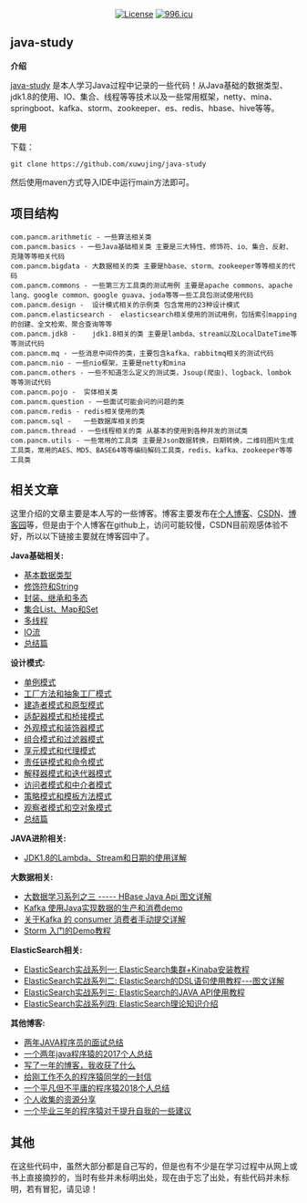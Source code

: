 <div align="center">

[![License](https://img.shields.io/badge/License-Apache%202.0-blue.svg)](http://github.com/hhyo/archery/blob/master/LICENSE)
[![996.icu](https://img.shields.io/badge/link-996.icu-red.svg)](https://996.icu)

</div>

## java-study

**介绍**

[java-study](https://github.com/xuwujing/java-study) 是本人学习Java过程中记录的一些代码！从Java基础的数据类型、jdk1.8的使用、IO、集合、线程等等技术以及一些常用框架，netty、mina、springboot、kafka、storm、zookeeper、es、redis、hbase、hive等等。

**使用**

下载：

    git clone https://github.com/xuwujing/java-study

然后使用maven方式导入IDE中运行main方法即可。

## 项目结构

    com.pancm.arithmetic - 一些算法相关类 
    com.pancm.basics - 一些Java基础相关类 主要是三大特性、修饰符、io、集合、反射、克隆等等相关代码
    com.pancm.bigdata - 大数据相关的类 主要是hbase、storm、zookeeper等等相关的代码
    com.pancm.commons - 一些第三方工具类的测试用例 主要是apache commons、apache lang、google common、google guava、joda等等一些工具包测试使用代码
    com.pancm.design -  设计模式相关的示例类 包含常用的23种设计模式
    com.pancm.elasticsearch -  elasticsearch相关使用的测试用例，包括索引mapping的创建、全文检索、聚合查询等等
    com.pancm.jdk8 -    jdk1.8相关的类 主要是lambda、stream以及LocalDateTime等等测试代码
    com.pancm.mq - 一些消息中间件的类，主要包含kafka、rabbitmq相关的测试代码
    com.pancm.nio - 一些nio框架，主要是netty和mina
    com.pancm.others - 一些不知道怎么定义的测试类，Jsoup(爬虫)、logback、lombok等等测试代码
    com.pancm.pojo -  实体相关类
    com.pancm.question - 一些面试可能会问的问题的类
    com.pancm.redis - redis相关使用的类
    com.pancm.sql -   一些数据库相关的类
    com.pancm.thread - 一些线程相关的类 从基本的使用到各种并发的测试类
    com.pancm.utils - 一些常用的工具类 主要是Json数据转换，日期转换，二维码图片生成工具类，常用的AES、MD5、BASE64等等编码解码工具类，redis、kafka、zookeeper等等工具类

## 相关文章

这里介绍的文章主要是本人写的一些博客。博客主要发布在[个人博客](http://www.panchengming.com)、[CSDN](https://blog.csdn.net/qazwsxpcm)、[博客园](https://www.cnblogs.com/xuwujing/)等，但是由于个人博客在github上，访问可能较慢，CSDN目前观感体验不好，所以以下链接主要就在博客园中了。

**Java基础相关:**

- [基本数据类型](https://www.cnblogs.com/xuwujing/p/8597557.html)
- [修饰符和String](https://www.cnblogs.com/xuwujing/p/8638329.html)
- [封装、继承和多态](https://www.cnblogs.com/xuwujing/p/8681123.html)
- [集合List、Map和Set](https://www.cnblogs.com/xuwujing/p/8886821.html)
- [多线程](https://www.cnblogs.com/xuwujing/p/9102870.html)
- [IO流](https://www.cnblogs.com/xuwujing/p/9191546.html)
- [总结篇](https://www.cnblogs.com/xuwujing/p/9236376.html)

**设计模式:**

- [单例模式](https://www.cnblogs.com/xuwujing/p/9277266.html)
- [工厂方法和抽象工厂模式](https://www.cnblogs.com/xuwujing/p/9363142.html)
- [建造者模式和原型模式](https://www.cnblogs.com/xuwujing/p/9496346.html)
- [适配器模式和桥接模式](https://www.cnblogs.com/xuwujing/p/9520851.html)
- [外观模式和装饰器模式](https://www.cnblogs.com/xuwujing/p/9545272.html)
- [组合模式和过滤器模式](https://www.cnblogs.com/xuwujing/p/9630850.html)
- [享元模式和代理模式](https://www.cnblogs.com/xuwujing/p/9704228.html)
- [责任链模式和命令模式](https://www.cnblogs.com/xuwujing/p/9794886.html)
- [解释器模式和迭代器模式](https://www.cnblogs.com/xuwujing/p/9873514.html)
- [访问者模式和中介者模式](https://www.cnblogs.com/xuwujing/p/9911997.html)
- [策略模式和模板方法模式](https://www.cnblogs.com/xuwujing/p/9954263.html)
- [观察者模式和空对象模式](https://www.cnblogs.com/xuwujing/p/10036204.html)
- [总结篇](https://www.cnblogs.com/xuwujing/p/10134494.html)

**JAVA进阶相关:**

- [JDK1.8的Lambda、Stream和日期的使用详解](https://www.cnblogs.com/xuwujing/p/10145691.html)


**大数据相关:**
- [大数据学习系列之三 ----- HBase Java Api 图文详解](https://www.cnblogs.com/xuwujing/p/8039175.html)
- [Kafka 使用Java实现数据的生产和消费demo](https://www.cnblogs.com/xuwujing/p/8371127.html)
- [关于Kafka 的 consumer 消费者手动提交详解](https://www.cnblogs.com/xuwujing/p/8432984.html)
- [Storm 入门的Demo教程](https://www.cnblogs.com/xuwujing/p/8584684.html)


**ElasticSearch相关:**
- [ElasticSearch实战系列一: ElasticSearch集群+Kinaba安装教程](https://www.cnblogs.com/xuwujing/p/11385255.html)
- [ElasticSearch实战系列二: ElasticSearch的DSL语句使用教程---图文详解](https://www.cnblogs.com/xuwujing/p/11567053.html)
- [ElasticSearch实战系列三: ElasticSearch的JAVA API使用教程](https://www.cnblogs.com/xuwujing/p/11645630.html)
- [ElasticSearch实战系列四: ElasticSearch理论知识介绍](https://www.cnblogs.com/xuwujing/p/12093933.html)



**其他博客:**

- [两年JAVA程序员的面试总结](https://www.cnblogs.com/xuwujing/p/7613084.html)
- [一个两年java程序猿的2017个人总结](https://www.cnblogs.com/xuwujing/p/8158716.html)
- [写了一年的博客，我收获了什么](https://www.cnblogs.com/xuwujing/p/8747769.html)
- [给刚工作不久的程序猿同学的一封信](https://www.cnblogs.com/xuwujing/p/9665966.html)
- [一个平凡但不平庸的程序猿2018个人总结](https://www.cnblogs.com/xuwujing/p/9665966.html)
- [个人收集的资源分享](https://www.cnblogs.com/xuwujing/p/10393111.html)
- [一个毕业三年的程序猿对于提升自我的一些建议](https://www.cnblogs.com/xuwujing/p/11735726.html)

## 其他

在这些代码中，虽然大部分都是自己写的，但是也有不少是在学习过程中从网上或书上直接摘抄的，当时有些并未标明出处，现在由于忘了出处，有些代码并未标明，若有冒犯，请见谅！
